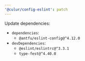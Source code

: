 ```yaml
---
'@culur/config-eslint': patch
---
```


Update dependencies:

- `dependencies`:
  - `@antfu/eslint-config@^4.12.0`
- `devDependencies`:
  - `@eslint/eslintrc@^3.3.1`
  - `type-fest@^4.40.0`
